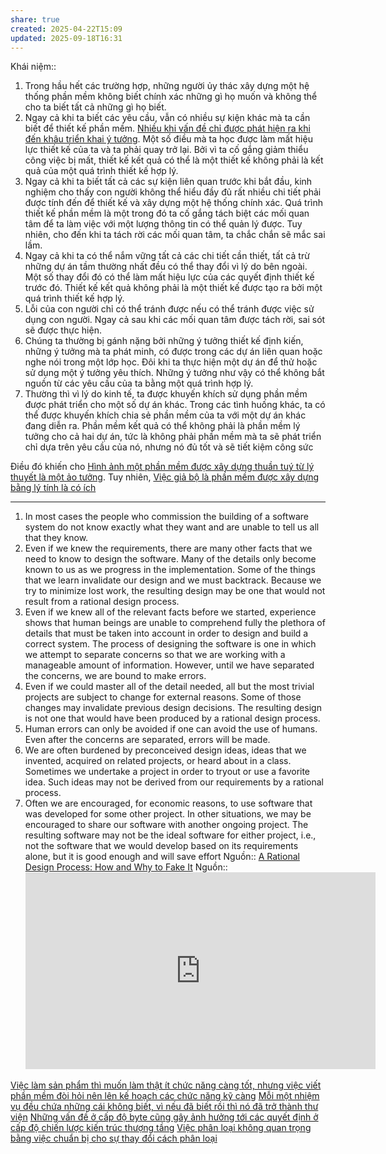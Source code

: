 ```yaml
---
share: true
created: 2025-04-22T15:09
updated: 2025-09-18T16:31
---
```

Khái niệm:: 

1. Trong hầu hết các trường hợp, những người ủy thác xây dựng một hệ thống phần mềm không biết chính xác những gì họ muốn và không thể cho ta biết tất cả những gì họ biết.
2. Ngay cả khi ta biết các yêu cầu, vẫn có nhiều sự kiện khác mà ta cần biết để thiết kế phần mềm. [Nhiều khi vấn đề chỉ được phát hiện ra khi đến khâu triển khai ý tưởng](../../../Qu%E1%BA%A3n%20l%C3%BD%20d%E1%BB%B1%20%C3%A1n,%20ph%C3%A1t%20tri%E1%BB%83n%20s%E1%BA%A3n%20ph%E1%BA%A9m,%20x%C3%A2y%20d%E1%BB%B1ng%20t%E1%BB%95%20ch%E1%BB%A9c/C%C3%B4ng%20vi%E1%BB%87c/B%E1%BA%A5t%20%C4%91%E1%BB%8Bnh%20v%C3%A0%20kh%C3%A1m%20ph%C3%A1/Nhi%E1%BB%81u%20khi%20v%E1%BA%A5n%20%C4%91%E1%BB%81%20ch%E1%BB%89%20%C4%91%C6%B0%E1%BB%A3c%20ph%C3%A1t%20hi%E1%BB%87n%20ra%20khi%20%C4%91%E1%BA%BFn%20kh%C3%A2u%20tri%E1%BB%83n%20khai%20%C3%BD%20t%C6%B0%E1%BB%9Fng.md). Một số điều mà ta học được làm mất hiệu lực thiết kế của ta và ta phải quay trở lại. Bởi vì ta cố gắng giảm thiểu công việc bị mất, thiết kế kết quả có thể là một thiết kế không phải là kết quả của một quá trình thiết kế hợp lý.
3. Ngay cả khi ta biết tất cả các sự kiện liên quan trước khi bắt đầu, kinh nghiệm cho thấy con người không thể hiểu đầy đủ rất nhiều chi tiết phải được tính đến để thiết kế và xây dựng một hệ thống chính xác. Quá trình thiết kế phần mềm là một trong đó ta cố gắng tách biệt các mối quan tâm để ta làm việc với một lượng thông tin có thể quản lý được. Tuy nhiên, cho đến khi ta tách rời các mối quan tâm, ta chắc chắn sẽ mắc sai lầm.
4. Ngay cả khi ta có thể nắm vững tất cả các chi tiết cần thiết, tất cả trừ những dự án tầm thường nhất đều có thể thay đổi vì lý do bên ngoài. Một số thay đổi đó có thể làm mất hiệu lực của các quyết định thiết kế trước đó. Thiết kế kết quả không phải là một thiết kế được tạo ra bởi một quá trình thiết kế hợp lý.
5. Lỗi của con người chỉ có thể tránh được nếu có thể tránh được việc sử dụng con người. Ngay cả sau khi các mối quan tâm được tách rời, sai sót sẽ được thực hiện.
6. Chúng ta thường bị gánh nặng bởi những ý tưởng thiết kế định kiến, những ý tưởng mà ta phát minh, có được trong các dự án liên quan hoặc nghe nói trong một lớp học. Đôi khi ta thực hiện một dự án để thử hoặc sử dụng một ý tưởng yêu thích. Những ý tưởng như vậy có thể không bắt nguồn từ các yêu cầu của ta bằng một quá trình hợp lý.
7. Thường thì vì lý do kinh tế, ta được khuyến khích sử dụng phần mềm được phát triển cho một số dự án khác. Trong các tình huống khác, ta có thể được khuyến khích chia sẻ phần mềm của ta với một dự án khác đang diễn ra. Phần mềm kết quả có thể không phải là phần mềm lý tưởng cho cả hai dự án, tức là không phải phần mềm mà ta sẽ phát triển chỉ dựa trên yêu cầu của nó, nhưng nó đủ tốt và sẽ tiết kiệm công sức

Điều đó khiến cho [Hình ảnh một phần mềm được xây dựng thuần tuý từ lý thuyết là một ảo tưởng](./H%C3%ACnh%20%E1%BA%A3nh%20m%E1%BB%99t%20ph%E1%BA%A7n%20m%E1%BB%81m%20%C4%91%C6%B0%E1%BB%A3c%20x%C3%A2y%20d%E1%BB%B1ng%20thu%E1%BA%A7n%20tu%C3%BD%20t%E1%BB%AB%20l%C3%BD%20thuy%E1%BA%BFt%20l%C3%A0%20m%E1%BB%99t%20%E1%BA%A3o%20t%C6%B0%E1%BB%9Fng.md). Tuy nhiên, [Việc giả bộ là phần mềm được xây dựng bằng lý tính là có ích](./Vi%E1%BB%87c%20gi%E1%BA%A3%20b%E1%BB%99%20l%C3%A0%20ph%E1%BA%A7n%20m%E1%BB%81m%20%C4%91%C6%B0%E1%BB%A3c%20x%C3%A2y%20d%E1%BB%B1ng%20b%E1%BA%B1ng%20l%C3%BD%20t%C3%ADnh%20l%C3%A0%20c%C3%B3%20%C3%ADch.md)


---

1. In most cases the people who commission the building of a software system do not know exactly what they want and are unable to tell us all that they know.
2. Even if we knew the requirements, there are many other facts that we need to know to design the software. Many of the details only become known to us as we progress in the implementation. Some of the things that we learn invalidate our design and we must backtrack. Because we try to minimize lost work, the resulting design may be one that would not result from a rational design process.
3. Even if we knew all of the relevant facts before we started, experience shows that human beings are unable to comprehend fully the plethora of details that must be taken into account in order to design and build a correct system. The process of designing the software is one in which we attempt to separate concerns so that we are working with a manageable amount of information. However, until we have separated the concerns, we are bound to make errors.
4. Even if we could master all of the detail needed, all but the most trivial projects are subject to change for external reasons. Some of those changes may invalidate previous design decisions. The resulting design is not one that would have been produced by a rational design process.
5. Human errors can only be avoided if one can avoid the use of humans. Even after the concerns are separated, errors will be made.
6. We are often burdened by preconceived design ideas, ideas that we invented, acquired on related projects, or heard about in a class. Sometimes we undertake a project in order to tryout or use a favorite idea. Such ideas may not be derived from our requirements by a rational process.
7. Often we are encouraged, for economic reasons, to use software that was developed for some other project. In other situations, we may be encouraged to share our software with another ongoing project. The resulting software may not be the ideal software for either project, i.e., not the software that we would develop based on its requirements alone, but it is good enough and will save effort
Nguồn:: [A Rational Design Process: How and Why to Fake It](https://ieeexplore.ieee.org/stamp/stamp.jsp?tp=&arnumber=6312940)
Nguồn:: <iframe width="560" height="315" src="https://www.youtube.com/embed/watch?v=2Ki12Pi3hnc" title="YouTube video player" frameborder="0" allow="accelerometer; autoplay; clipboard-write; encrypted-media; gyroscope; picture-in-picture; web-share" referrerpolicy="strict-origin-when-cross-origin" allowfullscreen></iframe>

[Việc làm sản phẩm thì muốn làm thật ít chức năng càng tốt, nhưng việc viết phần mềm đòi hỏi nên lên kế hoạch các chức năng kỹ càng](../../../Qu%E1%BA%A3n%20l%C3%BD%20d%E1%BB%B1%20%C3%A1n,%20ph%C3%A1t%20tri%E1%BB%83n%20s%E1%BA%A3n%20ph%E1%BA%A9m,%20x%C3%A2y%20d%E1%BB%B1ng%20t%E1%BB%95%20ch%E1%BB%A9c/Ph%C3%A1t%20tri%E1%BB%83n%20s%E1%BA%A3n%20ph%E1%BA%A9m/Vi%E1%BB%87c%20l%C3%A0m%20s%E1%BA%A3n%20ph%E1%BA%A9m%20th%C3%AC%20mu%E1%BB%91n%20l%C3%A0m%20th%E1%BA%ADt%20%C3%ADt%20ch%E1%BB%A9c%20n%C4%83ng%20c%C3%A0ng%20t%E1%BB%91t,%20nh%C6%B0ng%20vi%E1%BB%87c%20vi%E1%BA%BFt%20ph%E1%BA%A7n%20m%E1%BB%81m%20%C4%91%C3%B2i%20h%E1%BB%8Fi%20n%C3%AAn%20l%C3%AAn%20k%E1%BA%BF%20ho%E1%BA%A1ch%20c%C3%A1c%20ch%E1%BB%A9c%20n%C4%83ng%20k%E1%BB%B9%20c%C3%A0ng.md)
[Mỗi một nhiệm vụ đều chứa những cái không biết, vì nếu đã biết rồi thì nó đã trở thành thư viện](../M%E1%BB%97i%20m%E1%BB%99t%20nhi%E1%BB%87m%20v%E1%BB%A5%20%C4%91%E1%BB%81u%20ch%E1%BB%A9a%20nh%E1%BB%AFng%20c%C3%A1i%20kh%C3%B4ng%20bi%E1%BA%BFt,%20v%C3%AC%20n%E1%BA%BFu%20%C4%91%C3%A3%20bi%E1%BA%BFt%20r%E1%BB%93i%20th%C3%AC%20n%C3%B3%20%C4%91%C3%A3%20tr%E1%BB%9F%20th%C3%A0nh%20th%C6%B0%20vi%E1%BB%87n.md)
[Những vấn đề ở cấp độ byte cũng gây ảnh hưởng tới các quyết định ở cấp độ chiến lược kiến trúc thượng tầng](./Nh%E1%BB%AFng%20v%E1%BA%A5n%20%C4%91%E1%BB%81%20%E1%BB%9F%20c%E1%BA%A5p%20%C4%91%E1%BB%99%20byte%20c%C5%A9ng%20g%C3%A2y%20%E1%BA%A3nh%20h%C6%B0%E1%BB%9Fng%20t%E1%BB%9Bi%20c%C3%A1c%20quy%E1%BA%BFt%20%C4%91%E1%BB%8Bnh%20%E1%BB%9F%20c%E1%BA%A5p%20%C4%91%E1%BB%99%20chi%E1%BA%BFn%20l%C6%B0%E1%BB%A3c%20ki%E1%BA%BFn%20tr%C3%BAc%20th%C6%B0%E1%BB%A3ng%20t%E1%BA%A7ng.md)
[Việc phân loại không quan trọng bằng việc chuẩn bị cho sự thay đổi cách phân loại](../../../Ngh%C4%A9%20v%E1%BB%81%20vi%E1%BB%87c%20ngh%C4%A9/B%E1%BA%A3n%20th%E1%BB%83%20lu%E1%BA%ADn/Ph%C3%A2n%20lo%E1%BA%A1i/Vi%E1%BB%87c%20ph%C3%A2n%20lo%E1%BA%A1i%20kh%C3%B4ng%20quan%20tr%E1%BB%8Dng%20b%E1%BA%B1ng%20vi%E1%BB%87c%20chu%E1%BA%A9n%20b%E1%BB%8B%20cho%20s%E1%BB%B1%20thay%20%C4%91%E1%BB%95i%20c%C3%A1ch%20ph%C3%A2n%20lo%E1%BA%A1i.md)
